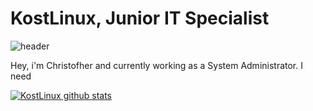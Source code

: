 # KostLinux, Junior IT Specialist
![header](https://capsule-render.vercel.app/api?type=rect&color=gradient&height=80&width=400&section=footer&text=KostLinux%20Junior%20IT%20Specialist&fontSize=50&fontColor=blue)

Hey, i'm Christofher and currently working as a System Administrator.
I need

[![KostLinux github stats](https://github-readme-stats.vercel.app/api?username=KostLinux&theme=tokyonight&show_icons=true&line_height=40)](https://github.com/anuraghazra/github-readme-stats)
